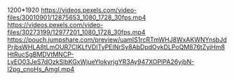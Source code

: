 1200*1920
https://videos.pexels.com/video-files/30010901/12875653_1080_1728_30fps.mp4
https://videos.pexels.com/video-files/30273199/12977201_1080_1728_30fps.mp4
https://pouch.jumpshare.com/preview/uamlS1rcRTmWHJ8WxAKWNYnsbJdPrjbsWHLA8tLmOUR7CIKLfVDITyPEINrSy8AbDpdOykDLPoQM876tZyiHm8HtRucSgBMDVtMNCP-LyEO03JeS7dOzkSlbKGxWjueYlokyrjgYR3Ay947XOPIPA26yjbN-I2pg_cnoHs_AmgI.mp4
